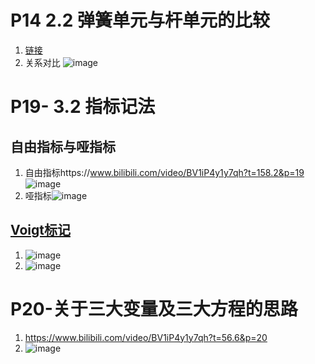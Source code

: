 # P14 2.2 弹簧单元与杆单元的比较
1. [链接](https://www.bilibili.com/video/BV1iP4y1y7qh?t=5.2&p=14)
2. 关系对比 ![image](https://github.com/user-attachments/assets/65dcc6db-6805-41b6-9ce8-288941aeffeb)

# P19- 3.2 指标记法
## 自由指标与哑指标
1.  自由指标https://www.bilibili.com/video/BV1iP4y1y7qh?t=158.2&p=19 ![image](https://github.com/user-attachments/assets/9e62e457-085a-47d2-b9d2-a737df0f2ad2)
1. 哑指标![image](https://github.com/user-attachments/assets/13c04f26-b4e5-4719-b61f-5d359d2b4e9c)

## [Voigt标记](https://www.bilibili.com/video/BV1iP4y1y7qh?t=280.7&p=19)
1. ![image](https://github.com/user-attachments/assets/7f97aeef-c8fa-472e-88c4-3839a0eafe2c)
2. ![image](https://github.com/user-attachments/assets/5a9dd2c5-0998-416d-9fd8-5807d0100447)


# P20-关于三大变量及三大方程的思路
1. https://www.bilibili.com/video/BV1iP4y1y7qh?t=56.6&p=20
2. ![image](https://github.com/user-attachments/assets/63aecc6b-605d-48db-982a-e8435016e07f)
